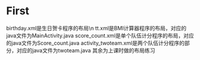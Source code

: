 # First
birthday.xml是生日贺卡程序的布局\n
tt.xml是BMI计算器程序的布局，对应的java文件为MainActivity.java
score_count.xml是单个队伍计分程序的布局，对应的java文件为Score_count.java
activity_twoteam.xml是两个队伍计分程序的部分，对应的java文件为twoteam.java
其余为上课时做的布局练习
